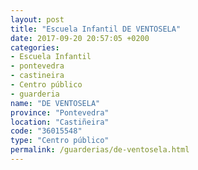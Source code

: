```yaml
---
layout: post
title: "Escuela Infantil DE VENTOSELA"
date: 2017-09-20 20:57:05 +0200
categories:
- Escuela Infantil
- pontevedra
- castineira
- Centro público
- guarderia
name: "DE VENTOSELA"
province: "Pontevedra"
location: "Castiñeira"
code: "36015548"
type: "Centro público"
permalink: /guarderias/de-ventosela.html
---
```

